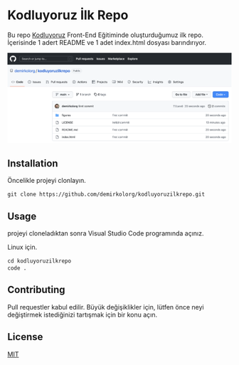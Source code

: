 # Kodluyoruz İlk Repo
Bu repo  [Kodluyoruz](https://kodluyoruz.org) Front-End Eğitiminde oluşturduğumuz ilk repo. İçerisinde 1 adert README ve 1 adet index.html dosyası barındırıyor.

![github](figures/github.png)
## Installation
Öncelikle projeyi clonlayın.
 ```
 git clone https://github.com/demirkolorg/kodluyoruzilkrepo.git
 ```

 ## Usage
 projeyi cloneladıktan sonra Visual Studio Code programında açınız.

 Linux için.

 ```
 cd kodluyoruzilkrepo
 code .
 ```

 ## Contributing
 Pull requestler kabul edilir. Büyük değişiklikler için, lütfen önce neyi değiştirmek istediğinizi tartışmak için bir konu açın.

 ## License
 [MIT](https://choosealicense.com/liceses/mit)